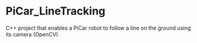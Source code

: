 # PiCar_LineTracking
C++ project that enables a PiCar robot to follow a line on the ground using its camera (OpenCV)
